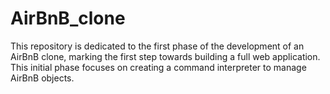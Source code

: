 # AirBnB_clone
This repository is dedicated to the first phase of the development of an AirBnB clone, marking the first step towards building a full web application. This initial phase focuses on creating a command interpreter to manage AirBnB objects.
